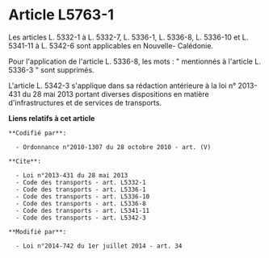# Article L5763-1

Les articles L. 5332-1 à L. 5332-7, L. 5336-1, L. 5336-8, L. 5336-10 et L. 5341-11 à L. 5342-6 sont applicables en Nouvelle-
Calédonie. 

Pour l'application de l'article L. 5336-8, les mots : " mentionnés à l'article L. 5336-3 " sont supprimés. 

L'article L. 5342-3 s'applique dans sa rédaction antérieure à la loi n° 2013-431 du 28 mai 2013 portant diverses dispositions
en matière d'infrastructures et de services de transports.

**Liens relatifs à cet article**

	**Codifié par**:

	  - Ordonnance n°2010-1307 du 28 octobre 2010 - art. (V)

	**Cite**:

	  - Loi n°2013-431 du 28 mai 2013
	  - Code des transports - art. L5332-1
	  - Code des transports - art. L5336-1
	  - Code des transports - art. L5336-10
	  - Code des transports - art. L5336-8
	  - Code des transports - art. L5341-11
	  - Code des transports - art. L5342-3

	**Modifié par**:

	  - Loi n°2014-742 du 1er juillet 2014 - art. 34
